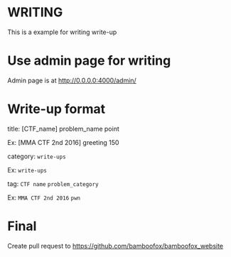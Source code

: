 # WRITING

This is a example for writing write-up

# Use admin page for writing 

Admin page is at http://0.0.0.0:4000/admin/

# Write-up format

title: [CTF_name] problem_name point

Ex: [MMA CTF 2nd 2016] greeting 150

category: `write-ups`

Ex: `write-ups` 

tag: `CTF name` `problem_category`

Ex: `MMA CTF 2nd 2016` `pwn`

# Final

Create pull request to https://github.com/bamboofox/bamboofox_website

